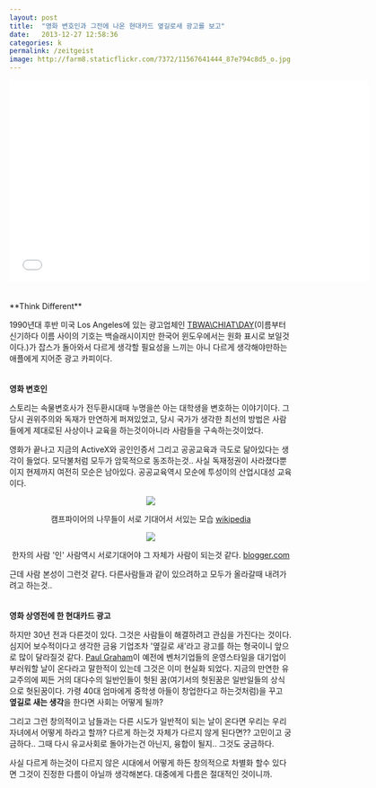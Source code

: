 ```yaml
---
layout: post
title:  "영화 변호인과 그전에 나온 현대카드 옆길로새 광고를 보고"
date:   2013-12-27 12:58:36
categories: k
permalink: /zeitgeist
image: http://farm8.staticflickr.com/7372/11567641444_87e794c8d5_o.jpg
---
```


<iframe width="640" height="360" src="//www.youtube.com/embed/tupg3wzV71g" frameborder="0" allowfullscreen></iframe>
<br /><br /><br />
**Think Different**

1990년대 후반 미국 Los Angeles에 있는 광고업체인 [TBWA\CHIAT\DAY](http://tbwachiatday.com/)(이름부터 신기하다 
이름 사이의 기호는 백슬래시이지만 한국어 윈도우에서는 원화 표시로 보일것이다.)가 잡스가 돌아와서 
다르게 생각할 필요성을 느끼는 아니 다르게 생각해야만하는 애플에게 지어준 광고 카피이다. 
<br /><br /><br />
**영화 변호인**

스토리는 속물변호사가 전두환시대때 누명을쓴 아는 대학생을 변호하는 이야기이다. 그 당시 권위주의와 독재가 만연하게 
퍼져있었고, 당시 국가가 생각한 최선의 방법은 사람들에게 제대로된 사상이나 교육을 하는것이아니라 사람들을 구속하는것이었다. 

영화가 끝나고 지금의 ActiveX와 공인인증서 그리고 공공교육과 극도로 닮아있다는 생각이 들었다. 모닥불처럼 모두가 암묵적으로 
동조하는것.. 사실 독재정권이 사라졌다뿐이지 현제까지 여전히 모순은 남아있다. 공공교육역시 모순에 투성이의 산업시대성 교육이다.

<center><img src="http://farm6.staticflickr.com/5547/11567103014_2311c6c779_o.jpg">

캠프파이어의 나무들이 서로 기대어서 서있는 모습 [wikipedia](http://en.wikipedia.org/wiki/File:Campfire_4213.jpg)

<img src="http://farm4.staticflickr.com/3779/11567176364_6c700d64be_m.jpg">

한자의 사람 '인' 사람역시 서로기대어야 그 자체가 사람이 되는것 같다. [blogger.com](http://2020chrisong.blogspot.kr/2010/09/ren-building-world-expo-shanghai-china.html)</center>

근데 사람 본성이 그런것 같다. 다른사람들과 같이 있으려하고 모두가 올라갈때 내려가려고 하는것..
<br /><br /><br />
**영화 상영전에 한 현대카드 광고**

하지만 30년 전과 다른것이 있다. 그것은 사람들이 해결하려고 관심을 가진다는 것이다. 
심지어 보수적이다고 생각한 금융 기업조차 '옆길로 새'라고 광고를 하는 형국이니 앞으로 많이 달라질것 같다. 
[Paul Graham](http://paulgraham.com)이 예전에 벤처기업들의 운영스타일을 대기업이 부러워할 날이 온다라고 말한적이 있는데 그것은 이미 현실화 되었다. 지금의 만연한 유교주의에 찌든 거의 대다수의 일반인들이 헛된 꿈(여기서의 헛된꿈은 일반일들의 상식으로 헛된꿈이다. 가령 40대 엄마에게 중학생 아들이 창업한다고 하는것처럼)을 꾸고 **옆길로 새는 생각**을 한다면 사회는 어떻게 될까? 

그리고 그런 창의적이고 남들과는 다른 시도가 일반적이 되는 날이 온다면 우리는 우리 자녀에서 어떻게 하라고 할까? 다르게 하는것 자체가 다르지 않게 된다면?? 고민이고 궁금하다.. 그때 다시 유교사회로 돌아가는건 아닌지, 융합이 될지.. 그것도 궁금하다.

사실 다르게 하는것이 다르지 않은 시대에서 어떻게 하든 창의적으로 차별화 할수 있다면 그것이 진정한 다름이 아닐까 생각해본다. 대중에게 다름은 절대적인 것이니까.
